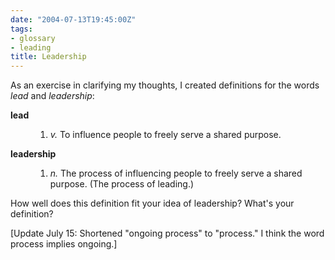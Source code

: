 ```yaml
---
date: "2004-07-13T19:45:00Z"
tags:
- glossary
- leading
title: Leadership
---
```


<p> As an exercise in clarifying my thoughts, I created definitions for the words <em>lead</em> and <em>leadership</em>: </p>
<dl>
<dt>
<a>
<strong>lead</strong>
</a>
</dt>
<dd>
<ol>
<li>
<em>v.</em>  To influence people to freely serve a shared purpose.</li>
</ol>
</dd>
<dt>
<a>
<strong>leadership</strong>
</a>
</dt>
<dd>
<ol>
<li>
<em>n.</em>  The process of influencing people to freely serve a shared purpose.  (The process of leading.)</li>
</ol>
</dd>
</dl>
<p> How well does this definition fit your idea of leadership?  What's your definition? </p>
<p> [Update July 15:  Shortened "ongoing process" to "process."  I think the word process implies ongoing.] </p>
